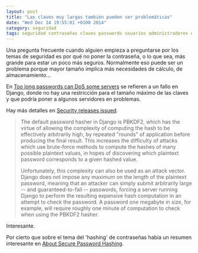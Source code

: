 ```yaml
---
layout: post
title: "Las claves muy largas también pueden ser problemáticas"
date: "Wed Dec 14 19:55:01 +0100 2014"
category: seguridad
tags: seguridad contraseñas claves passwords usuarios administradores enlaces historia usabilidad 
---
```



Una pregunta frecuente cuando alguien empieza a preguntarse por los temas de seguridad es por qué no poner la contraseña, o lo que sea, más grande para estar un poco más seguros. Normalmente eso puede ser un problema porque mayor tamaño implica más necesidades de cálculo, de almacenamiento...

En [Too long passwords can DoS some servers](http://www.net-security.org/secworld.php?id=15591) se refieren a un fallo en Django, donde no hay una restricción para el tamaño máximo de las claves y que podría poner a algunos servidores en problemas.

Hay más detalles en [Security releases issued](https://www.djangoproject.com/weblog/2013/sep/15/security/).

>The default password hasher in Django is PBKDF2, which has the virtue of allowing the complexity of computing the hash to be effectively arbitrarily high, by repeated "rounds" of application before producing the final result. This increases the difficulty of attacks which use brute-force methods to compute the hashes of many possible plaintext values, in hopes of discovering which plaintext password corresponds to a given hashed value.
>
>Unfortunately, this complexity can also be used as an attack vector. Django does not impose any maximum on the length of the plaintext password, meaning that an attacker can simply submit arbitrarily large -- and guaranteed-to-fail -- passwords, forcing a server running Django to perform the resulting expensive hash computation in an attempt to check the password. A password one megabyte in size, for example, will require roughly one minute of computation to check when using the PBKDF2 hasher.

Interesante.

Por cierto que sobre el tema del 'hashing' de contraseñas había un resumen interesante en [About Secure Password Hashing](http://security.blogoverflow.com/2013/09/about-secure-password-hashing/). 
